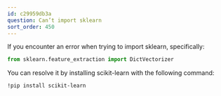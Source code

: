 ```yaml
---
id: c29959db3a
question: Can’t import sklearn
sort_order: 450
---
```


If you encounter an error when trying to import sklearn, specifically:

```python
from sklearn.feature_extraction import DictVectorizer
```

You can resolve it by installing scikit-learn with the following command:

```bash
!pip install scikit-learn
```